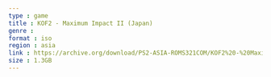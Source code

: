 ```yaml
---
type : game
title : KOF2 - Maximum Impact II (Japan)
genre : 
format : iso
region : asia
link : https://archive.org/download/PS2-ASIA-ROMS321COM/KOF2%20-%20Maximum%20Impact%20II%20%28Japan%29.7z
size : 1.3GB
---
```

